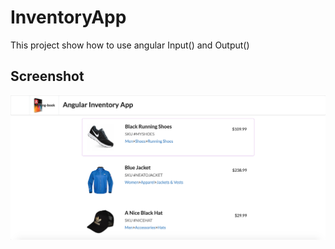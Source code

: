 # InventoryApp

This project show how to use angular Input() and Output()

## Screenshot

![screenshot](src/assets/images/screenshot.png)

